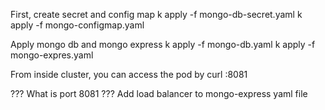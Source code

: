 First, create secret and config map
k apply -f mongo-db-secret.yaml
k apply -f mongo-configmap.yaml

Apply mongo db and mongo express
k apply -f mongo-db.yaml
k apply -f mongo-expres.yaml

From inside cluster, you can access the pod by
curl <mongo-express-pod-ip>:8081

??? What is port 8081
??? Add load balancer to mongo-express yaml file